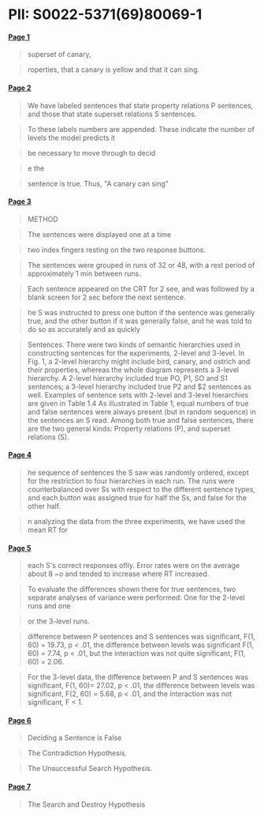 # PII: S0022-5371(69)80069-1


#### [Page 1](highlights://Collins%20&%20Quillian%201969#page=1)

> superset of canary,

> roperties, that a canary is yellow and that it can sing.

#### [Page 2](highlights://Collins%20&%20Quillian%201969#page=2)

> We have labeled sentences that state property relations P
> sentences, and those that state superset relations S sentences.

> To these labels numbers are appended. These indicate the number
> of levels the model predicts it

> be necessary to move through to decid

> e the

> sentence is true. Thus, "A canary can sing"

#### [Page 3](highlights://Collins%20&%20Quillian%201969#page=3)

> METHOD

> The sentences were displayed one at a time

> two index fingers resting on the two response buttons.

> The sentences were grouped in runs of 32 or 48, with a rest
> period of approximately 1 min between runs.

> Each sentence appeared on the CRT for 2 see, and was followed by
> a blank screen for 2 sec before the next sentence.

> he S was instructed to press one button if the sentence was
> generally true, and the other button if it was generally false,
> and he was told to do so as accurately and as quickly

> Sentences. There were two kinds of semantic hierarchies used in
> constructing sentences for the experiments, 2-level and 3-level.
> In Fig. 1, a 2-level hierarchy might include bird, canary, and
> ostrich and their properties, whereas the whole diagram
> represents a 3-level hierarchy. A 2-level hierarchy included
> true PO, P1, SO and S1 sentences; a 3-level hierarchy included
> true P2 and $2 sentences as well. Examples of sentence sets with
> 2-level and 3-level hierarchies are given in Table 1.4 As
> illustrated in Table 1, equal numbers of true and false
> sentences were always present (but in random sequence) in the
> sentences an S read. Among both true and false sentences, there
> are the two general kinds: Property relations (P), and superset
> relations (S).

#### [Page 4](highlights://Collins%20&%20Quillian%201969#page=4)

> he sequence of sentences the S saw was randomly ordered, except
> for the restriction to four hierarchies in each run. The runs
> were counterbalanced over Ss with respect to the different
> sentence types, and each button was assigned true for half the
> Ss, and false for the other half.

> n analyzing the data from the three experiments, we have used
> the mean RT for

#### [Page 5](highlights://Collins%20&%20Quillian%201969#page=5)

> each S's correct responses oflly. Error rates were on the
> average about 8 ~o and tended to increase where RT increased.

> To evaluate the differences shown there for true sentences, two
> separate analyses of variance were performed: One for the
> 2-level runs and one

> or the 3-level runs.

> difference between P sentences and S sentences was significant,
> F(1, 60) = 19.73, p < .01, the difference between levels was
> significant F(1, 60) = 7.74, p < .01, but the interaction was
> not quite significant, F(1, 60) = 2.06.

> For the 3-level data, the difference between P and S sentences
> was significant, F(1, 60)= 27.02, p < .01, the difference
> between levels was significant, F(2, 60) = 5.68, p < .01, and
> the interaction was not significant, F < 1.

#### [Page 6](highlights://Collins%20&%20Quillian%201969#page=6)

> Deciding a Sentence is False

> The Contradiction Hypothesis.

> The Unsuccessful Search Hypothesis.

#### [Page 7](highlights://Collins%20&%20Quillian%201969#page=7)

> The Search and Destroy Hypothesis



